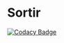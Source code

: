 # Sortir

[![Codacy Badge](https://app.codacy.com/project/badge/Grade/6828de77cc354e058407efd58efdb28d)](https://www.codacy.com/gh/caliendojulien/Guillaume/dashboard?utm_source=github.com&amp;utm_medium=referral&amp;utm_content=caliendojulien/Guillaume&amp;utm_campaign=Badge_Grade)